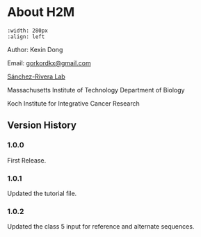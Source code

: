 # About H2M  

```{image} figures/h2m-logo-final.png  
:width: 280px
:align: left
```

Author: Kexin Dong

Email: gorkordkx@gmail.com

<a href='https://www.sanchezriveralab.com' target="_blank" rel="noopener noreferrer">Sánchez-Rivera Lab</a>

Massachusetts Institute of Technology Department of Biology

Koch Institute for Integrative Cancer Research   

## Version History   

### 1.0.0

First Release.

### 1.0.1 

Updated the tutorial file.

### 1.0.2 

Updated the class 5 input for reference and alternate sequences.  